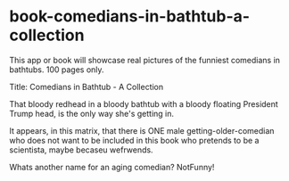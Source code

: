 # book-comedians-in-bathtub-a-collection
This app or book will showcase real pictures of the funniest comedians in bathtubs. 100 pages only.

Title: Comedians in Bathtub - A Collection

That bloody redhead in a bloody bathtub with a bloody floating President Trump head, is the only way she's getting in.

It appears, in this matrix, that there is ONE male getting-older-comedian who does not want to be included in this book who pretends to be a scientista, maybe becaseu wefrwends.

Whats another name for an aging comedian? NotFunny!
